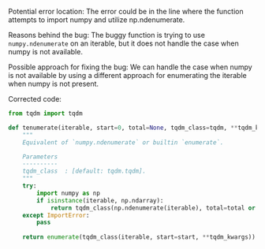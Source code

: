Potential error location: The error could be in the line where the function attempts to import numpy and utilize np.ndenumerate. 

Reasons behind the bug: The buggy function is trying to use `numpy.ndenumerate` on an iterable, but it does not handle the case when numpy is not available. 

Possible approach for fixing the bug: We can handle the case when numpy is not available by using a different approach for enumerating the iterable when numpy is not present.

Corrected code:

```python
from tqdm import tqdm

def tenumerate(iterable, start=0, total=None, tqdm_class=tqdm, **tqdm_kwargs):
    """
    Equivalent of `numpy.ndenumerate` or builtin `enumerate`.

    Parameters
    ----------
    tqdm_class  : [default: tqdm.tqdm].
    """
    try:
        import numpy as np
        if isinstance(iterable, np.ndarray):
            return tqdm_class(np.ndenumerate(iterable), total=total or len(iterable), **tqdm_kwargs)
    except ImportError:
        pass
    
    return enumerate(tqdm_class(iterable, start=start, **tqdm_kwargs))
```